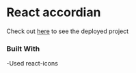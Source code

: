 # React accordian
Check out [here]() to see the deployed project


### Built With
-Used react-icons
